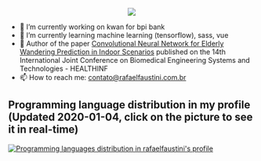 
<p align="center"><a align="center" href="https://github.com/anuraghazra/github-readme-stats"><img align="center" src="https://github-readme-stats.vercel.app/api?username=rafaelfaustini&title_color=ff1744&icon_color=f05545&text_color=fff&bg_color=424242&show_icons=true"></img></a></p>

- 🔭 I’m currently working on kwan for bpi bank
- 🌱 I’m currently learning machine learning (tensorflow), sass, vue
- 📄 Author of the paper [Convolutional Neural Network for Elderly Wandering Prediction in Indoor Scenarios](https://www.scitepress.org/Link.aspx?doi=10.5220/0010379902530260) published on the  14th International Joint Conference on Biomedical Engineering Systems and Technologies - HEALTHINF
- 📫 How to reach me: contato@rafaelfaustini.com.br

## Programming language distribution in my profile (Updated 2020-01-04, click on the picture to see it in real-time)
[![Programming languages distribution in rafaelfaustini's profile](https://i.imgur.com/NvUdU0Q.jpg)](http://ionicabizau.github.io/github-profile-languages/?user=rafaelfaustini)
